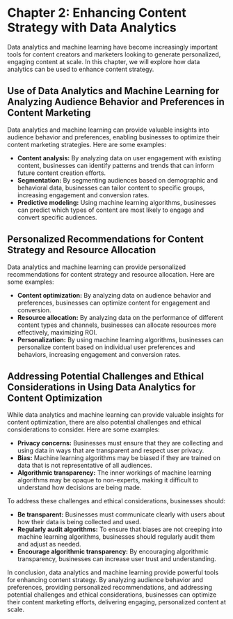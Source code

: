 Chapter 2: Enhancing Content Strategy with Data Analytics
=========================================================

Data analytics and machine learning have become increasingly important tools for content creators and marketers looking to generate personalized, engaging content at scale. In this chapter, we will explore how data analytics can be used to enhance content strategy.

Use of Data Analytics and Machine Learning for Analyzing Audience Behavior and Preferences in Content Marketing
---------------------------------------------------------------------------------------------------------------

Data analytics and machine learning can provide valuable insights into audience behavior and preferences, enabling businesses to optimize their content marketing strategies. Here are some examples:

* **Content analysis:** By analyzing data on user engagement with existing content, businesses can identify patterns and trends that can inform future content creation efforts.
* **Segmentation:** By segmenting audiences based on demographic and behavioral data, businesses can tailor content to specific groups, increasing engagement and conversion rates.
* **Predictive modeling:** Using machine learning algorithms, businesses can predict which types of content are most likely to engage and convert specific audiences.

Personalized Recommendations for Content Strategy and Resource Allocation
-------------------------------------------------------------------------

Data analytics and machine learning can provide personalized recommendations for content strategy and resource allocation. Here are some examples:

* **Content optimization:** By analyzing data on audience behavior and preferences, businesses can optimize content for engagement and conversion.
* **Resource allocation:** By analyzing data on the performance of different content types and channels, businesses can allocate resources more effectively, maximizing ROI.
* **Personalization:** By using machine learning algorithms, businesses can personalize content based on individual user preferences and behaviors, increasing engagement and conversion rates.

Addressing Potential Challenges and Ethical Considerations in Using Data Analytics for Content Optimization
-----------------------------------------------------------------------------------------------------------

While data analytics and machine learning can provide valuable insights for content optimization, there are also potential challenges and ethical considerations to consider. Here are some examples:

* **Privacy concerns:** Businesses must ensure that they are collecting and using data in ways that are transparent and respect user privacy.
* **Bias:** Machine learning algorithms may be biased if they are trained on data that is not representative of all audiences.
* **Algorithmic transparency:** The inner workings of machine learning algorithms may be opaque to non-experts, making it difficult to understand how decisions are being made.

To address these challenges and ethical considerations, businesses should:

* **Be transparent:** Businesses must communicate clearly with users about how their data is being collected and used.
* **Regularly audit algorithms:** To ensure that biases are not creeping into machine learning algorithms, businesses should regularly audit them and adjust as needed.
* **Encourage algorithmic transparency:** By encouraging algorithmic transparency, businesses can increase user trust and understanding.

In conclusion, data analytics and machine learning provide powerful tools for enhancing content strategy. By analyzing audience behavior and preferences, providing personalized recommendations, and addressing potential challenges and ethical considerations, businesses can optimize their content marketing efforts, delivering engaging, personalized content at scale.
